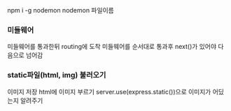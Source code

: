 npm i -g nodemon
nodemon 파일이름

### 미들웨어

미들웨어를 통과한뒤 routing에 도착
미들웨어를 순서대로 통과후 next()가 있어야 다음으로 넘어감

### static파일(html, img) 불러오기

이미지 저장
html에 이미지 부르기
server.use(express.static())으로 이미지가 어딨는지 알려주기
